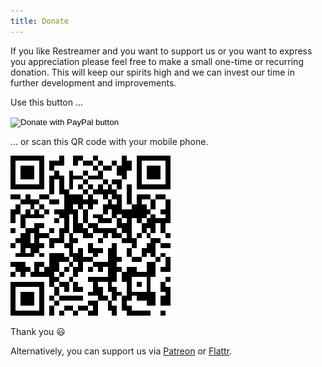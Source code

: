 ```yaml
---
title: Donate
---
```


If you like Restreamer and you want to support us or you want to express you appreciation please feel free to make a small one-time or recurring donation.
This will keep our spirits high and we can invest our time in further development and improvements.

Use this button ...
<form action="https://www.paypal.com/donate" method="post" target="_top" style="background-color: inherit">
<input type="hidden" name="hosted_button_id" value="UKU6D36R8YDDJ" />
<input type="image" src="https://www.paypalobjects.com/en_US/CH/i/btn/btn_donateCC_LG.gif" border="0" name="submit" title="PayPal - The safer, easier way to pay online!" alt="Donate with PayPal button" />
<img alt="" border="0" src="https://www.paypal.com/en_CH/i/scr/pixel.gif" width="1" height="1" />
</form>

... or scan this QR code with your mobile phone.

![QR Code](img/donate-qr-code.png)

Thank you 😃

Alternatively, you can support us via [Patreon](https://www.patreon.com/datarhei) or [Flattr](https://flattr.com/@datarhei).
